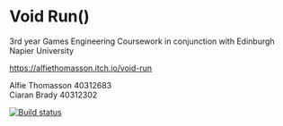 # Void Run()
3rd year Games Engineering Coursework in conjunction with Edinburgh Napier University

https://alfiethomasson.itch.io/void-run

Alfie Thomasson 40312683 <br />
Ciaran Brady 40312302

[![Build status](https://ci.appveyor.com/api/projects/status/wonbvd7r6sdcpuwl?svg=true)](https://ci.appveyor.com/project/alfiethomasson/void-run)
